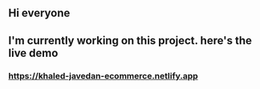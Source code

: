 ## Hi everyone
## I'm currently working on this project. here's the live demo
### https://khaled-javedan-ecommerce.netlify.app
